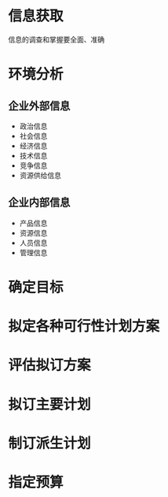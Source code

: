 # 信息获取
信息的调查和掌握要全面、准确
# 环境分析
## 企业外部信息
+ 政治信息
+ 社会信息
+ 经济信息
+ 技术信息
+ 竞争信息
+ 资源供给信息
## 企业内部信息
+ 产品信息
+ 资源信息
+ 人员信息
+ 管理信息
# 确定目标

# 拟定各种可行性计划方案
# 评估拟订方案
# 拟订主要计划
# 制订派生计划
# 指定预算